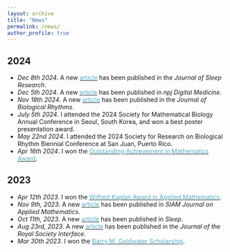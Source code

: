 ```yaml
---
layout: archive
title: "News"
permalink: /news/
author_profile: true
---
```

2024
------
* <i>Dec 8th 2024</i>.   A new [<font color="#52ADC8">article</font>](https://onlinelibrary.wiley.com/doi/10.1111/jsr.14425) has been published in the <i>Journal of Sleep Research</i>. <be>
* <i>Dec 5th 2024</i>.   A new [<font color="#52ADC8">article</font>](https://www.nature.com/articles/s41746-024-01348-6) has been published in <i>npj Digital Medicine</i>. <be>
* <i>Nov 18th 2024</i>.   A new [<font color="#52ADC8">article</font>](https://journals.sagepub.com/doi/abs/10.1177/07487304241288607) has been published in the <i>Journal of Biological Rhythms</i>. <be>
* <i>July 5th 2024</i>.   I attended the 2024 Society for Mathematical Biology Annual Conference in Seoul, South Korea, and won a best poster presentation award. <br>
* <i>May 22nd 2024</i>.   I attended the 2024 Society for Research on Biological Rhythm Biennial Conference at San Juan, Puerto Rico. <br>
* <i>Apr 16th 2024</i>.   I won the [<font color="#52ADC8">Outstanding Achievement in Mathematics Award</font>](https://lsa.umich.edu/math/undergraduates/awards--scholarships--and-prizes/departmental-awards.html). <br>

2023
------
* <i>Apr 12th 2023</i>.   I won the [<font color="#52ADC8">Wilfred Kaplan Award in Applied Mathematics</font>](https://lsa.umich.edu/math/undergraduates/awards--scholarships--and-prizes/departmental-awards.html). <br>
* <i>Nov 9th, 2023</i>.   A new [<font color="#52ADC8">article</font>](https://epubs.siam.org/eprint/VDW7CYGCD6AEYKMCD7EP/full) has been published in <i>SIAM Journal on Applied Mathematics</i>. <br>
* <i>Oct 11th, 2023</i>.  A new [<font color="#52ADC8">article</font>](https://academic.oup.com/sleep/article-abstract/47/1/zsad266/7306801?redirectedFrom=fulltext) has been published in <i>Sleep</i>. <br>
* <i>Aug 23rd, 2023</i>.  A new [<font color="#52ADC8">article</font>](https://royalsocietypublishing.org/doi/full/10.1098/rsif.2023.0030) has been published in the <i>Journal of the Royal Society Interface</i>. <br>
* <i>Mar 30th 2023</i>.   I won the [<font color="#52ADC8">Barry M. Goldwater Scholarship</font>](https://goldwaterscholarship.gov/).
